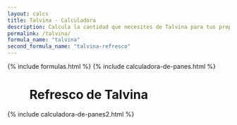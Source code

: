 ```yaml
---
layout: calcs
title: Talvina - Calculadora
description: Calcula la cantidad que necesites de Talvina para tus preparaciones.
permalink: /talvina/
formula_name: "talvina"
second_formula_name: "talvina-refresco"
---
```


{% include formulas.html %}
{% include calculadora-de-panes.html %}

<h1 style="margin-left: 50px;"> Refresco de Talvina </h1>

{% include calculadora-de-panes2.html %}

